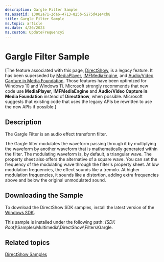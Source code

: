 ```yaml
---
description: Gargle Filter Sample
ms.assetid: 13002a71-2da6-4713-825b-5275d41e4cb8
title: Gargle Filter Sample
ms.topic: article
ms.date: 4/26/2023
ms.custom: UpdateFrequency5
---
```


# Gargle Filter Sample

\[The feature associated with this page, [DirectShow](/windows/win32/directshow/directshow), is a legacy feature. It has been superseded by [MediaPlayer](/uwp/api/Windows.Media.Playback.MediaPlayer), [IMFMediaEngine](/windows/win32/api/mfmediaengine/nn-mfmediaengine-imfmediaengine), and [Audio/Video Capture in Media Foundation](windows/win32/medfound/audio-video-capture-in-media-foundation). Those features have been optimized for Windows 10 and Windows 11. Microsoft strongly recommends that new code use **MediaPlayer**, **IMFMediaEngine** and **Audio/Video Capture in Media Foundation** instead of **DirectShow**, when possible. Microsoft suggests that existing code that uses the legacy APIs be rewritten to use the new APIs if possible.\]

## Description

The Gargle Filter is an audio effect transform filter.

The Gargle filter modulates the waveform passing through it by multiplying the waveform by another waveform that is mathematically generated within the filter. The modulating waveform is, by default, a triangular wave. The property sheet also offers the alternative of a square wave. You can set the frequency of the modulating wave through the filter's property sheet. At low modulation frequencies, the effect sounds like a tremolo. At higher modulation frequencies, it sounds like a distortion, adding extra frequencies above and below the original unmodulated sound.

## Downloading the Sample

To download the DirectShow SDK samples, install the latest version of the [Windows SDK](https://msdn.microsoft.com/windowsvista/bb980924.aspx).

This sample is installed under the following path: *\[SDK Root\]*\\Samples\\Multimedia\\DirectShow\\Filters\\Gargle.

## Related topics

<dl> <dt>

[DirectShow Samples](directshow-samples.md)
</dt> </dl>

 

 




